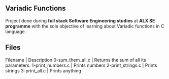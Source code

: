Variadic Functions
---
Project done during **full stack Software Engineering studies** at **ALX SE programme** with the sole objective of learning about Variadic functions in C language.

Files
---
Filename           |    Description
0-sum_them_all.c   | Returns the sum of all its parameters.
1-print_numbers.c  | Prints numbers
2-print_strings.c  | Prints strings
3-print_all.c      | Prints anything

